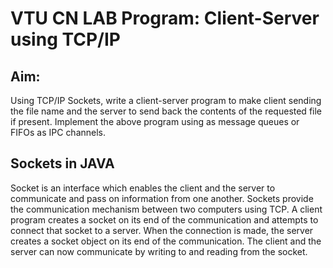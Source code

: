 # VTU CN LAB Program: Client-Server using TCP/IP

## Aim:
Using TCP/IP Sockets, write a client-server program to make client sending the file 
name and the server to send back the contents of the requested file if present. Implement the 
above program using as message queues or FIFOs as IPC channels.

## Sockets in JAVA
Socket is an interface which enables the client and the server to communicate and pass on 
information from one another. Sockets provide the communication mechanism between two 
computers using TCP. A client program creates a socket on its end of the communication and 
attempts to connect that socket to a server. When the connection is made, the server creates a 
socket object on its end of the communication. The client and the server can now communicate 
by writing to and reading from the socket.
